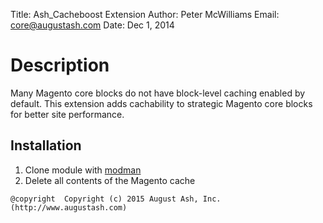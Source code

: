 Title:  Ash_Cacheboost Extension
Author: Peter McWilliams
Email:  core@augustash.com
Date:   Dec 1, 2014

# Description

Many Magento core blocks do not have block-level caching enabled by default. This
extension adds cachability to strategic Magento core blocks for better site
performance.

Installation
------------

1. Clone module with [modman](https://github.com/colinmollenhour/modman)
2. Delete all contents of the Magento cache

```
@copyright  Copyright (c) 2015 August Ash, Inc. (http://www.augustash.com)
```
